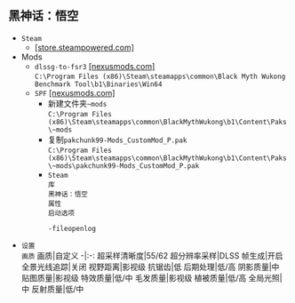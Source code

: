 ## 黑神话：悟空
* `Steam`
  *  [[store.steampowered.com]](https://store.steampowered.com/app/2358720/_/)
* Mods
  * `dlssg-to-fsr3` [[nexusmods.com]](https://www.nexusmods.com/site/mods/738?tab=files)  
`C:\Program Files (x86)\Steam\steamapps\common\Black Myth Wukong Benchmark Tool\b1\Binaries\Win64`
  * `SPF` [[nexusmods.com]](https://www.nexusmods.com/blackmythwukong/mods/13?tab=files)
    * 新建文件夹`~mods`  
`C:\Program Files (x86)\Steam\steamapps\common\BlackMythWukong\b1\Content\Paks\~mods`
    * 复制`pakchunk99-Mods_CustomMod_P.pak`  
`C:\Program Files (x86)\Steam\steamapps\common\BlackMythWukong\b1\Content\Paks\~mods\pakchunk99-Mods_CustomMod_P.pak`
    * `Steam`  
`库`  
`黑神话：悟空`  
`属性`  
`启动选项`
      ```
      -fileopenlog
      ```
* `设置`  
`画质`
  画质|自定义
  -|:-:
  超采样清晰度|55/62
  超分辨率采样|DLSS
  帧生成|开启
  全景光线追踪|关闭
  视野距离|影视级
  抗锯齿|低
  后期处理|低/高
  阴影质量|中
  贴图质量|影视级
  特效质量|低/中
  毛发质量|影视级
  植被质量|低/高
  全局光照|中
  反射质量|低/中